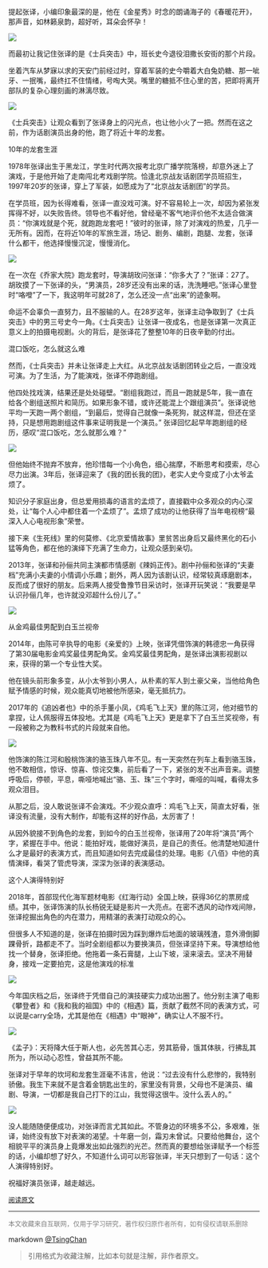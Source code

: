 

提起张译，小编印象最深的是，他在《金星秀》时念的朗诵海子的《春暖花开》，那声音，如林籁泉韵，超好听，耳朵会怀孕！

![](https://i1.hoopchina.com.cn/hupuapp/bbs/735/61695735/thread_61695735_20200203162713_s_82677_o_w_847_h_481_97383.jpg?x-oss-process=image/resize,w_800/format,webp)

而最初让我记住张译的是《士兵突击》中，班长史今退役泪撒长安街的那个片段。



坐着汽车从梦寐以求的天安门前经过时，穿着军装的史今嚼着大白兔奶糖、那一呲牙、一抿嘴，最终扛不住情绪，号啕大哭。嘴里的糖抵不住心里的苦，把即将离开部队的复杂心理刻画的淋漓尽致。

![](https://i3.hoopchina.com.cn/hupuapp/bbs/735/61695735/thread_61695735_20200203163036_s_73710_o_w_430_h_308_6854.jpg?x-oss-process=image/resize,w_800/format,webp)

《士兵突击》让观众看到了张译身上的闪光点，也让他小火了一把。然而在这之前，作为话剧演员出身的他，跑了将近十年的龙套。



10年的龙套生涯



1978年张译出生于黑龙江，学生时代两次报考北京广播学院落榜，却意外迷上了演戏，于是他开始了走南闯北考戏剧学院。恰逢北京战友话剧团学员班招生，1997年20岁的张译，穿上了军装，如愿成为了“北京战友话剧团”的学员。



在学员班，因为长得难看，张译一直没戏可演。好不容易轮上一次，却因为紧张发挥得不好，以失败告终。领导也不看好他，曾经毫不客气地评价他不太适合做演员：“你演戏就是个死，就跑跑龙套吧！”彼时的张译，除了对演戏的热爱，几乎一无所有。因而，在将近10年的军旅生涯，场记、剧务、编剧，跑腿、龙套，张译什么都干，他选择慢慢沉淀，慢慢消化。

![](https://i1.hoopchina.com.cn/hupuapp/bbs/735/61695735/thread_61695735_20200203163242_s_111629_o_w_640_h_443_80280.jpg?x-oss-process=image/resize,w_800/format,webp)

在一次在《乔家大院》跑龙套时，导演胡玫问张译：“你多大了？”张译：27了。胡玫摸了一下张译的头，“男演员，28岁还没有出来的话，洗洗睡吧。”张译心里登时“咯噔”了一下，我这明年可就28了，怎么还没一点“出来”的迹象啊。



命运不会辜负一直努力，且不服输的人。在28岁这年，张译主动争取到了《士兵突击》中的男三号史今一角。《士兵突击》让张译一夜成名，也是张译第一次真正意义上的拍摄电视剧。火的背后，是张译花了整整10年的日夜辛勤的付出。



混口饭吃，怎么就这么难



然而，《士兵突击》并未让张译走上大红。从北京战友话剧团转业之后，一直没戏可演。为了生活，为了能演戏，张译不停跑剧组。



他四处找戏演，结果还是处处碰壁。“剧组我跑过，而且一跑就是5年，我一直在给各个剧组送照片和简历。如果形象不错，或许还能混上个跟组演员”。张译说他平均一天跑一两个剧组，“到最后，觉得自己就像一条死狗，就这样混，但还在坚持，只是想用跑剧组这件事来证明我是一个演员。” 张译回忆起早年跑剧组的经历，感叹“混口饭吃，怎么就那么难？”

![](https://i10.hoopchina.com.cn/hupuapp/bbs/735/61695735/thread_61695735_20200203163321_s_86153_o_w_837_h_496_56551.jpg?x-oss-process=image/resize,w_800/format,webp)

但他始终不抛弃不放弃，他珍惜每一个小角色，细心揣摩，不断思考和摸索，尽心尽力出演。3年后，张译迎来了《我的团长我的团》，老实人史今变成了小太爷孟烦了。



知识分子家庭出身，但总爱用损毒的语言的孟烦了，直接戳中众多观众的内心深处，让“每个人心中都住着一个孟烦了”。孟烦了成功的让他获得了当年电视榜“最深入人心电视形象”荣誉。



接下来《生死线》里的何莫修、《北京爱情故事》里贫苦出身后又最终黑化的石小猛等角色，都在他的演绎下充满了生命力，让观众感到亲切。



2013年，张译和孙俪共同主演都市情感剧《辣妈正传》。剧中孙俪和张译的“夫妻档”充满小夫妻的小情调小乐趣；剧外，两人因为该剧认识，经常较真琢磨剧本，反而成了很好的朋友。后来两人接受鲁豫节目采访时，张译开玩笑说：“我要是早认识孙俪几年，也许就没邓超什么份儿了。”

![](https://i3.hoopchina.com.cn/hupuapp/bbs/735/61695735/thread_61695735_20200203163459_s_112993_o_w_950_h_634_54060.jpg?x-oss-process=image/resize,w_800/format,webp)

从金鸡最佳男配到白玉兰视帝



2014年，由陈可辛执导的电影《亲爱的》上映，张译凭借饰演的韩德忠一角获得了第30届电影金鸡奖最佳男配角奖。金鸡奖最佳男配角，是张译出演影视剧以来，获得的第一个专业性大奖。



他在镜头前形象多变，从小太爷到小男人，从朴素的军人到土豪父亲，当他给角色赋予情感的时候，观众能真切地被他所感染，毫无抵抗力。



2017年的《追凶者也》中的杀手董小凤，《鸡毛飞上天》里的陈江河，他对细节的拿捏，让人佩服得五体投地。尤其是《鸡毛飞上天》更是拿下了白玉兰奖视帝，有一段被称之为教科书式的片段就来自他。

![](https://i11.hoopchina.com.cn/hupuapp/bbs/735/61695735/thread_61695735_20200203163612_s_48043_o_w_430_h_210_96640.jpg?x-oss-process=image/resize,w_800/format,webp)

他饰演的陈江河和殷桃饰演的骆玉珠八年不见。有一天突然在列车上看到骆玉珠，他不敢相信，惊讶、惊喜、惊诧交集，前后看了一下，紧张的发不出声音来。调整呼吸后，停顿，平息，嘶哑地喊出“骆、玉、珠”三个字时，嘶哑的叫喊，看得太多观众泪目。



从那之后，没人敢说张译不会演戏。不少观众直呼：鸡毛飞上天，简直太好看，张译没有流量，没有大制作，却能有这样的好作品，太厉害了！



从因外貌接不到角色的龙套，到如今的白玉兰视帝，张译用了20年将“演员”两个字，紧握在手中。他说：能拍好戏，能做好演员，是自己的责任。他清楚地知道什么才是最好的表演方式，而且知道如何去完成最佳的处理。电影《八佰》中他的真情演绎，看哭了管虎导演，深深为张译的表演感动。



这个人演得特别好



2018年，首部现代化海军题材电影《红海行动》全国上映，获得36亿的票房成绩。其中，张译饰演的队长杨锐无疑是影片一大亮点。在密不透风的动作戏间隙，张译挖掘出角色的内在潜力，用精湛的表演打动观众的心。



但很多人不知道的是，张译在拍摄时因为踩到爆炸后地面的玻璃残渣，意外滑倒脚踝骨折，路都走不了。当时全剧组都以为要换演员，但张译坚持下来。导演想给他找一个替身，张译拒绝。他拖着一条石膏腿，上山下坡，滚来滚去。坚决不用替身，接戏一定要拍完，这是他演戏的标准

![](https://i10.hoopchina.com.cn/hupuapp/bbs/735/61695735/thread_61695735_20200203163805_s_187738_o_w_1200_h_675_48236.jpg?x-oss-process=image/resize,w_800/format,webp)

今年国庆档之后，张译终于凭借自己的演技硬实力成功出圈了。他分别主演了电影《攀登者》和《我和我的祖国》中的《相遇》篇，贡献了截然不同的表演方式，可以说是carry全场，尤其是他在《相遇》中“眼神”，确实让人不服不行。

![](https://i3.hoopchina.com.cn/hupuapp/bbs/735/61695735/thread_61695735_20200203163828_s_135384_o_w_571_h_800_9570.jpg?x-oss-process=image/resize,w_800/format,webp)

《孟子》：天将降大任于斯人也，必先苦其心志，劳其筋骨，饿其体肤，行拂乱其所为，所以动心忍性，曾益其所不能。



张译对于早年的坎坷和龙套生涯毫不讳言，他说：“过去没有什么悲惨的，我特别骄傲。我生下来就不是含着金钥匙出生的，家里没有背景，父母也不是演员、编剧、导演，一切都是我自己打下的江山，我觉得这很牛。没什么丢人的。”

![](https://i2.hoopchina.com.cn/hupuapp/bbs/735/61695735/thread_61695735_20200203163851_s_120911_o_w_800_h_700_65455.jpg?x-oss-process=image/resize,w_800/format,webp)

没人能随随便便成功，对张译而言尤其如此。不管身边的环境多不公，多艰难，张译，始终没有放下对表演的渴望。十年磨一剑，霜刃未曾试。只要给他舞台，这个相貌平平的演员身上竟爆发出如此强烈的光芒。然而真的要想给张译赋予一个标签的话，小编却想了好久，不知道什么词可以形容张译，半天只想到了一句话：这个人演得特别好。



祝福好演员张译，越走越远。

  

<font size=2 color=grey>[阅读原文](https://bbs.hupu.com/32133886.html?is_reflow=1)</font>


----
<font size=2 color='grey'>本文收藏来自互联网，仅用于学习研究，著作权归原作者所有，如有侵权请联系删除</font>

markdown [@TsingChan](http://www.9ong.com/) 

> 引用格式为收藏注解，比如本句就是注解，非作者原文。
